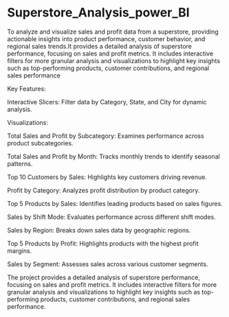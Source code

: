 # Superstore_Analysis_power_BI

To analyze and visualize sales and profit data from a superstore, providing actionable insights into product performance, customer behavior, and regional sales trends.It provides a detailed analysis of superstore performance, focusing on sales and profit metrics. It includes interactive filters for more granular analysis and visualizations to highlight key insights such as top-performing products, customer contributions, and regional sales performance

Key Features:

Interactive Slicers: Filter data by Category, State, and City for dynamic analysis.

Visualizations:

Total Sales and Profit by Subcategory: Examines performance across product subcategories.

Total Sales and Profit by Month: Tracks monthly trends to identify seasonal patterns.

Top 10 Customers by Sales: Highlights key customers driving revenue.

Profit by Category: Analyzes profit distribution by product category.

Top 5 Products by Sales: Identifies leading products based on sales figures.

Sales by Shift Mode: Evaluates performance across different shift modes.

Sales by Region: Breaks down sales data by geographic regions.

Top 5 Products by Profit: Highlights products with the highest profit margins.

Sales by Segment: Assesses sales across various customer segments.

The project provides a detailed analysis of superstore performance, focusing on sales and profit metrics. It includes interactive filters for more granular analysis and visualizations to highlight key insights such as top-performing products, customer contributions, and regional sales performance.
